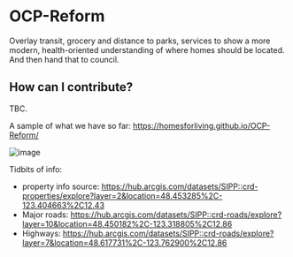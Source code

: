 # OCP-Reform
Overlay transit, grocery and distance to parks, services to show a more modern, health-oriented understanding of where homes should be located. And then hand that to council.

## How can I contribute?
TBC.

A sample of what we have so far: https://homesforliving.github.io/OCP-Reform/

![image](https://user-images.githubusercontent.com/36494032/233565452-6071d5dc-d47c-4591-bcf5-443b80ed543f.png)

Tidbits of info:
- property info source: https://hub.arcgis.com/datasets/SIPP::crd-properties/explore?layer=2&location=48.453285%2C-123.404663%2C12.43
- Major roads: https://hub.arcgis.com/datasets/SIPP::crd-roads/explore?layer=10&location=48.450182%2C-123.318805%2C12.86
- Highways: https://hub.arcgis.com/datasets/SIPP::crd-roads/explore?layer=7&location=48.617731%2C-123.762900%2C12.86
